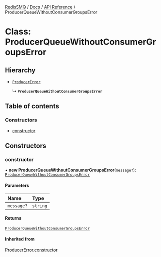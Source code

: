 [RedisSMQ](../../../README.md) / [Docs](../../README.md) / [API Reference](../README.md) / ProducerQueueWithoutConsumerGroupsError

# Class: ProducerQueueWithoutConsumerGroupsError

## Hierarchy

- [`ProducerError`](ProducerError.md)

  ↳ **`ProducerQueueWithoutConsumerGroupsError`**

## Table of contents

### Constructors

- [constructor](ProducerQueueWithoutConsumerGroupsError.md#constructor)

## Constructors

### constructor

• **new ProducerQueueWithoutConsumerGroupsError**(`message?`): [`ProducerQueueWithoutConsumerGroupsError`](ProducerQueueWithoutConsumerGroupsError.md)

#### Parameters

| Name | Type |
| :------ | :------ |
| `message?` | `string` |

#### Returns

[`ProducerQueueWithoutConsumerGroupsError`](ProducerQueueWithoutConsumerGroupsError.md)

#### Inherited from

[ProducerError](ProducerError.md).[constructor](ProducerError.md#constructor)
